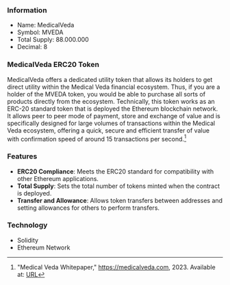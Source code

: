 ### Information

- Name: MedicalVeda
- Symbol: MVEDA
- Total Supply: 88.000.000
- Decimal: 8

### MedicalVeda ERC20 Token

MedicalVeda offers a dedicated utility token that allows its holders to get direct utility within the Medical Veda
financial ecosystem. Thus, if you are a holder of the MVEDA token, you would be able to purchase all sorts of
products directly from the ecosystem. Technically, this token works as an ERC-20 standard token that is
deployed the Ethereum blockchain network. It allows peer to peer mode of payment, store and exchange of
value and is specifically designed for large volumes of transactions within the Medical Veda ecosystem, offering
a quick, secure and efficient transfer of value with confirmation speed of around 15 transactions per second.[^1]

### Features
- **ERC20 Compliance**: Meets the ERC20 standard for compatibility with other Ethereum applications.
- **Total Supply**: Sets the total number of tokens minted when the contract is deployed.
- **Transfer and Allowance**: Allows token transfers between addresses and setting allowances for others to perform transfers.

### Technology
- Solidity
- Ethereum Network

[^1]: "Medical Veda Whitepaper," https://medicalveda.com, 2023. Available at: [URL](https://medicalveda.com/wp-content/uploads/2023/12/whitepaper-2023.pdf)
